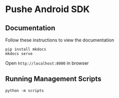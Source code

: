 # Pushe Android SDK

## Documentation
Follow these instructions to view the documentation

```
pip install mkdocs
mkdocs serve
```

Open `http://localhost:8000` in browser


## Running Management Scripts

```
python -m scripts
```